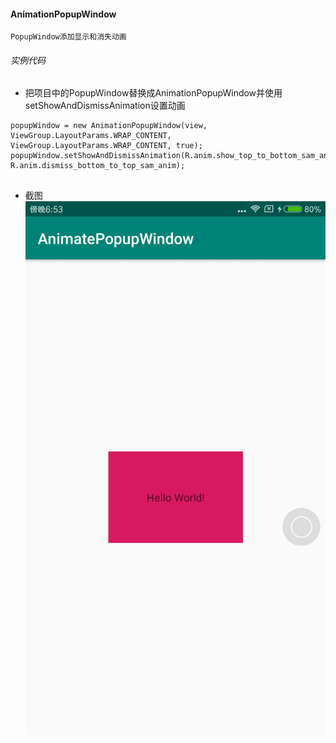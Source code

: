 
#### AnimationPopupWindow
```
PopupWindow添加显示和消失动画
```
###### 实例代码
* 把项目中的PopupWindow替换成AnimationPopupWindow并使用setShowAndDismissAnimation设置动画
```
popupWindow = new AnimationPopupWindow(view, ViewGroup.LayoutParams.WRAP_CONTENT, ViewGroup.LayoutParams.WRAP_CONTENT, true);
popupWindow.setShowAndDismissAnimation(R.anim.show_top_to_bottom_sam_anim, R.anim.dismiss_bottom_to_top_sam_anim);
        
```
* 截图
![image](https://github.com/whxceg/AnimationPopupWindow/blob/master/screenshot/screenshot01.gif)

